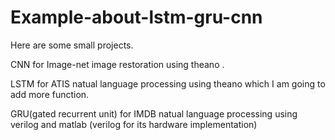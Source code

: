# Example-about-lstm-gru-cnn

Here are some small projects.


CNN for Image-net image restoration using theano .

LSTM for ATIS natual language processing using theano which I am going to add more function.

GRU(gated recurrent unit) for IMDB natual language processing using verilog and matlab (verilog for its hardware implementation)

